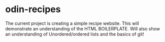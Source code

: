 # odin-recipes
The current project is creating a simple recipe website. This will demonstrate an understanding of the HTML BOILERPLATE. Will also show an understanding of Unordered/ordered lists and the basics of git!